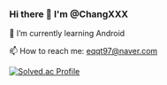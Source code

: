 ### Hi there 👋 I'm @ChangXXX

🌱 I’m currently learning Android

📫 How to reach me: eqqt97@naver.com

[![Solved.ac Profile](http://mazassumnida.wtf/api/v2/generate_badge?boj=changxxx0439)](https://solved.ac/changxxx0439/)
<!--
**ChangXXX/ChangXXX** is a ✨ _special_ ✨ repository because its `README.md` (this file) appears on your GitHub profile.

Here are some ideas to get you started:

- 🔭 I’m currently working on ...
- 🌱 I’m currently learning ...
- 👯 I’m looking to collaborate on ...
- 🤔 I’m looking for help with ...
- 💬 Ask me about ...
- 📫 How to reach me: ...
- 😄 Pronouns: ...
- ⚡ Fun fact: ...
-->

